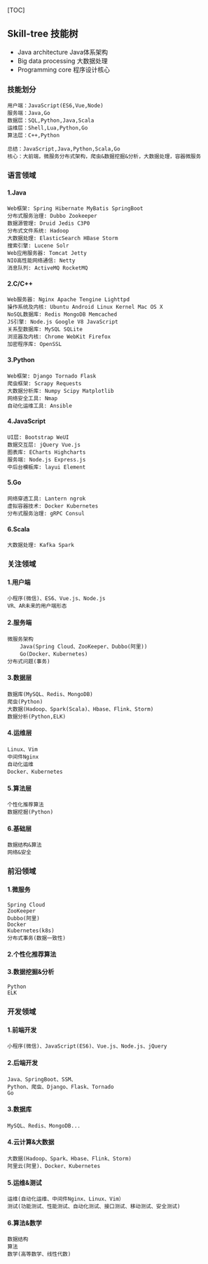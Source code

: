 [TOC]
## Skill-tree 技能树
- Java architecture Java体系架构
- Big data processing 大数据处理
- Programming core 程序设计核心

### 技能划分
```
用户端：JavaScript(ES6,Vue,Node)
服务端：Java,Go
数据层：SQL,Python,Java,Scala
运维层：Shell,Lua,Python,Go
算法层：C++,Python

总结：JavaScript,Java,Python,Scala,Go
核心：大前端，微服务分布式架构，爬虫&数据挖掘&分析，大数据处理，容器微服务
```

### 语言领域
#### 1.Java
```
Web框架: Spring Hibernate MyBatis SpringBoot
分布式服务治理: Dubbo Zookeeper
数据源管理: Druid Jedis C3P0
分布式文件系统: Hadoop
大数据处理: ElasticSearch HBase Storm
搜索引擎: Lucene Solr
Web应用服务器: Tomcat Jetty
NIO高性能网络通信: Netty
消息队列: ActiveMQ RocketMQ
```
#### 2.C/C++
```
Web服务器: Nginx Apache Tengine Lighttpd
操作系统及内核: Ubuntu Android Linux Kernel Mac OS X
NoSQL数据库: Redis MongoDB Memcached
JS引擎: Node.js Google V8 JavaScript
关系型数据库: MySQL SQLite
浏览器及内核: Chrome WebKit Firefox
加密程序库: OpenSSL
```
#### 3.Python
```
Web框架: Django Tornado Flask
爬虫框架: Scrapy Requests
大数据分析库: Numpy Scipy Matplotlib
网络安全工具: Nmap
自动化运维工具: Ansible
```
#### 4.JavaScript
```
UI层: Bootstrap WeUI
数据交互层: jQuery Vue.js
图表库: ECharts Highcharts
服务端: Node.js Express.js
中后台模板库: layui Element
```
#### 5.Go
```
网络穿透工具: Lantern ngrok
虚拟容器技术: Docker Kubernetes
分布式服务治理: gRPC Consul
```
#### 6.Scala
```
大数据处理: Kafka Spark
```

### 关注领域
#### 1.用户端
```
小程序(微信)、ES6、Vue.js、Node.js
VR、AR未来的用户端形态
```
#### 2.服务端
```
微服务架构
	Java(Spring Cloud、ZooKeeper、Dubbo(阿里))
	Go(Docker、Kubernetes)
分布式问题(事务)
```
#### 3.数据层
```
数据库(MySQL、Redis、MongoDB)
爬虫(Python)
大数据(Hadoop、Spark(Scala)、Hbase、Flink、Storm)
数据分析(Python,ELK)
```
#### 4.运维层
```
Linux、Vim
中间件Nginx
自动化运维
Docker、Kubernetes
```
#### 5.算法层
```
个性化推荐算法
数据挖掘(Python)
```
#### 6.基础层
```
数据结构&算法
网络&安全
```

### 前沿领域
#### 1.微服务
```
Spring Cloud
ZooKeeper
Dubbo(阿里)
Docker
Kubernetes(k8s)
分布式事务(数据一致性)
```
#### 2.个性化推荐算法
#### 3.数据挖掘&分析
```
Python
ELK
```

### 开发领域
#### 1.前端开发
```
小程序(微信)、JavaScript(ES6)、Vue.js、Node.js、jQuery
```
#### 2.后端开发
```
Java、SpringBoot、SSM、
Python、爬虫、Django、Flask、Tornado
Go
```
#### 3.数据库
```
MySQL、Redis、MongoDB...
```
#### 4.云计算&大数据
```
大数据(Hadoop、Spark、Hbase、Flink、Storm)
阿里云(阿里)、Docker、Kubernetes
```
#### 5.运维&测试
```
运维(自动化运维、中间件Nginx、Linux、Vim）
测试(功能测试、性能测试、自动化测试、接口测试、移动测试、安全测试)
```
#### 6.算法&数学
```
数据结构
算法
数学(高等数学、线性代数)
```
